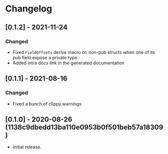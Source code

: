 # Changelog

## [0.1.2] - 2021-11-24

### Changed
 - Fixed `FieldOffsets` derive macro on non-pub structs when one of its pub field expose a private type
 - Added intra docs link in the generated documentation


## [0.1.1] - 2021-08-16

### Changed
 - Fixed a bunch of clippy warnings


## [0.1.0] - 2020-08-26 (1138c9dbedd13ba110e0953b0f501beb57a18309)
 - Initial release.
